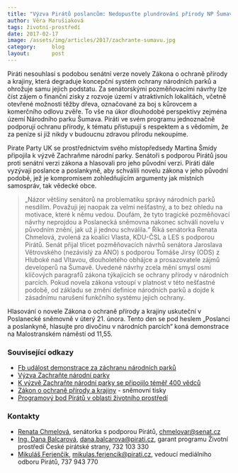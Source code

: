 ```yaml
---
title: "Výzva Pirátů poslancům: Nedopusťte plundrování přírody NP Šumava"
author: Věra Marušiaková
tags: životní-prostředí
date: 2017-02-17
image: /assets/img/articles/2017/zachrante-sumavu.jpg
category:     blog
layout:       post
---
```


Piráti nesouhlasí s podobou senátní verze novely Zákona o ochraně přírody a krajiny, která degraduje koncepční systém ochrany národních parků a ohrožuje samu jejich podstatu. Za senátorskými pozměňovacími návrhy lze číst zájem o finanční zisky z rozvoje území v atraktivních lokalitách, včetně otevřené možnosti těžby dřeva, označované za boj s kůrovcem a komerčního odlovu zvěře. To vše na úkor dlouhodobé perspektivy zejména území Národního parku Šumava. Piráti ve svém programu jednoznačně podporují ochranu přírody, k tématu přistupují s respektem a s vědomím, že za peníze si již nikdy v budoucnu zdravou přírodu nekoupíme.

Pirate Party UK se prostřednictvím svého místopředsedy Martina Šmídy připojila k výzvě Zachraňme národní parky. Senátoři s podporou Pirátů jsou proti senátní verzi zákona a hlasovali pro jeho původní verzi. Piráti dále vyzývají poslance a poslankyně, aby schválili novelu zákona v jeho původní podobě, jež je kompromisem zohledňujícím argumenty jak místních samospráv, tak vědecké obce.

> „Názor většiny senátorů na problematiku správy národních parků nesdílím. Považuji jej naopak za velmi nešťastný, a to bez ohledu na motivace, které k němu vedou. Doufám, že tyto tragické pozměňovací návrhy neprojdou a Poslanecká sněmovna nakonec schválí novelu v původním znění, jak už ji jednou schválila.“ Říká senátorka Renata Chmelová, zvolená za koalici Vlasta, KDU-ČSL a LES s podporou Pirátů.
Senát přijal třicet pozměňovacích návrhů senátora Jaroslava Větrovského (nezávislý za ANO) s podporou Tomáše Jirsy (ODS) z Hluboké nad Vltavou, dlouholetého obhájce a prosazovatele zájmů developerů na Šumavě. Uvedené návrhy zcela mění smysl osmi klíčových paragrafů zákona týkajících se ochrany přírody v národních parcích. Pokud novela zákona vstoupí v platnost v této nešťastné podobě, od základu se změní definice národních parků a dojde k zásadnímu narušení funkčního systému jejich ochrany.

Hlasování o novele Zákona o ochraně přírody a krajiny uskuteční v Poslanecké sněmovně v úterý 21. února. Tento den se pod heslem „Poslanci a poslankyně, hlasujte pro divočinu v národních parcích“ koná demonstrace na Malostranském náměstí od 11,55.

### Související odkazy

* [Fb událost demonstrace za záchranu národních parků](https://www.facebook.com/events/1455643567780190)
* [Výzva Zachraňte národní parky](https://www.zachranmenarodniparky.cz/)
* [K výzvě Zachraňte národní parky se připojilo téměř 400 vědců](http://ceskadivocina.cz/project/temer-400-vedcu-podporilo-vyzvu-poslancum-za-zachranu-narodnich-parku)
* [Zákon o ochraně přírody a krajiny](https://www.psp.cz/sqw/tisky.sqw?O=7&T=501) - sněmovní tisky
* [Programový bod Pirátů v oblasti životního prostředí](https://www.pirati.cz/program/zivotni_prostredi)

### Kontakty

* [Renata Chmelová](http://renatachmelova.cz/), senátorka s podporou Pirátů, chmelovar@senat.cz
* [Ing. Dana Balcarová](https://www.pirati.cz/lide/dana_balcarova), [dana.balcarova@pirati.cz](mailto:dana.balcarova@pirati.cz), garant programu Životní prostředí České pirátské strany, 732 103 330
* [Mikuláš Ferjenčík](https://www.pirati.cz/lide/mikulas_ferjencik), [mikulas.ferjencik@pirati.cz](mailto:mikulas.ferjencik@pirati.cz), vedoucí mediálního odboru Pirátů, 737 943 770
